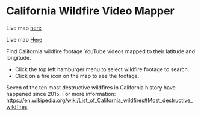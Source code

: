 # California Wildfire Video Mapper

Live map [here](https://lwebber.github.io/wildfire-video-mapper/)

Live map <a href="https://lwebber.github.io/wildfire-video-mapper/" target="_blank">Here</a>

Find California wildfire footage YouTube videos mapped to their latitude and longitude.

- Click the top left hamburger menu to select wildfire footage to search.
- Click on a fire icon on the map to see the footage.

Seven of the ten most destructive wildfires in California history have happened since 2015.
For more information: https://en.wikipedia.org/wiki/List_of_California_wildfires#Most_destructive_wildfires
